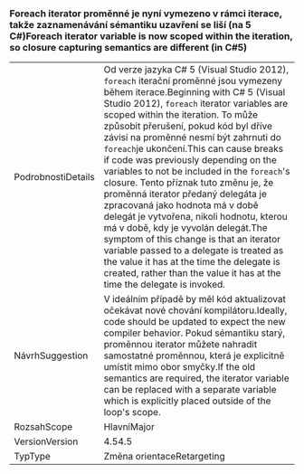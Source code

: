 ### <a name="foreach-iterator-variable-is-now-scoped-within-the-iteration-so-closure-capturing-semantics-are-different-in-c5"></a><span data-ttu-id="ec734-101">Foreach iterator proměnné je nyní vymezeno v rámci iterace, takže zaznamenávání sémantiku uzavření se liší (na 5 C#)</span><span class="sxs-lookup"><span data-stu-id="ec734-101">Foreach iterator variable is now scoped within the iteration, so closure capturing semantics are different (in C#5)</span></span>

|   |   |
|---|---|
|<span data-ttu-id="ec734-102">Podrobnosti</span><span class="sxs-lookup"><span data-stu-id="ec734-102">Details</span></span>|<span data-ttu-id="ec734-103">Od verze jazyka C# 5 (Visual Studio 2012), <code>foreach</code> iterační proměnné jsou vymezeny během iterace.</span><span class="sxs-lookup"><span data-stu-id="ec734-103">Beginning with C# 5 (Visual Studio 2012), <code>foreach</code> iterator variables are scoped within the iteration.</span></span> <span data-ttu-id="ec734-104">To může způsobit přerušení, pokud kód byl dříve závisí na proměnné nesmí být zahrnuti do <code>foreach</code>je ukončení.</span><span class="sxs-lookup"><span data-stu-id="ec734-104">This can cause breaks if code was previously depending on the variables to not be included in the <code>foreach</code>'s closure.</span></span> <span data-ttu-id="ec734-105">Tento příznak tuto změnu je, že proměnná iterator předaný delegáta je zpracovaná jako hodnota má v době delegát je vytvořena, nikoli hodnotu, kterou má v době, kdy je vyvolán delegát.</span><span class="sxs-lookup"><span data-stu-id="ec734-105">The symptom of this change is that an iterator variable passed to a delegate is treated as the value it has at the time the delegate is created, rather than the value it has at the time the delegate is invoked.</span></span>|
|<span data-ttu-id="ec734-106">Návrh</span><span class="sxs-lookup"><span data-stu-id="ec734-106">Suggestion</span></span>|<span data-ttu-id="ec734-107">V ideálním případě by měl kód aktualizovat očekávat nové chování kompilátoru.</span><span class="sxs-lookup"><span data-stu-id="ec734-107">Ideally, code should be updated to expect the new compiler behavior.</span></span> <span data-ttu-id="ec734-108">Pokud sémantiku starý, proměnnou iterator můžete nahradit samostatné proměnnou, která je explicitně umístit mimo obor smyčky.</span><span class="sxs-lookup"><span data-stu-id="ec734-108">If the old semantics are required, the iterator variable can be replaced with a separate variable which is explicitly placed outside of the loop's scope.</span></span>|
|<span data-ttu-id="ec734-109">Rozsah</span><span class="sxs-lookup"><span data-stu-id="ec734-109">Scope</span></span>|<span data-ttu-id="ec734-110">Hlavní</span><span class="sxs-lookup"><span data-stu-id="ec734-110">Major</span></span>|
|<span data-ttu-id="ec734-111">Version</span><span class="sxs-lookup"><span data-stu-id="ec734-111">Version</span></span>|<span data-ttu-id="ec734-112">4.5</span><span class="sxs-lookup"><span data-stu-id="ec734-112">4.5</span></span>|
|<span data-ttu-id="ec734-113">Typ</span><span class="sxs-lookup"><span data-stu-id="ec734-113">Type</span></span>|<span data-ttu-id="ec734-114">Změna orientace</span><span class="sxs-lookup"><span data-stu-id="ec734-114">Retargeting</span></span>|


